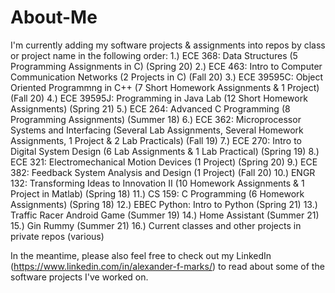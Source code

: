 # About-Me

I'm currently adding my software projects & assignments into repos by class or project name in the following order:
1.) ECE 368: Data Structures (5 Programming Assignments in C) (Spring 20)
2.) ECE 463: Intro to Computer Communication Networks (2 Projects in C) (Fall 20)
3.) ECE 39595C: Object Oriented Programmng in C++ (7 Short Homework Assignments & 1 Project) (Fall 20)
4.) ECE 39595J: Programming in Java Lab (12 Short Homework Assignments) (Spring 21)
5.) ECE 264: Advanced C Programming (8 Programming Assignments) (Summer 18)
6.) ECE 362: Microprocessor Systems and Interfacing (Several Lab Assignments, Several Homework Assignments, 1 Project & 2 Lab Practicals) (Fall 19)
7.) ECE 270: Intro to Digital System Design (6 Lab Assignments & 1 Lab Practical) (Spring 19)
8.) ECE 321: Electromechanical Motion Devices (1 Project) (Spring 20)
9.) ECE 382: Feedback System Analysis and Design (1 Project) (Fall 20)
10.) ENGR 132: Transforming Ideas to Innovation II (10 Homework Assignments & 1 Project in Matlab) (Spring 18)
11.) CS 159: C Programming (6 Homework Assignments) (Spring 18)
12.) EBEC Python: Intro to Python (Spring 21)
13.) Traffic Racer Android Game (Summer 19)
14.) Home Assistant (Summer 21)
15.) Gin Rummy (Summer 21)
16.) Current classes and other projects in private repos (various)

In the meantime, please also feel free to check out my LinkedIn (https://www.linkedin.com/in/alexander-f-marks/) to read about some of the software projects I've worked on.
